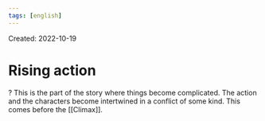 ```yaml
---
tags: [english] 
---
```

Created: 2022-10-19

# Rising action
?
This is the part of the story where things become complicated. The action and the characters become intertwined in a conflict of some kind. This comes before the [[Climax]].
<!--SR:!2022-10-22,3,250-->